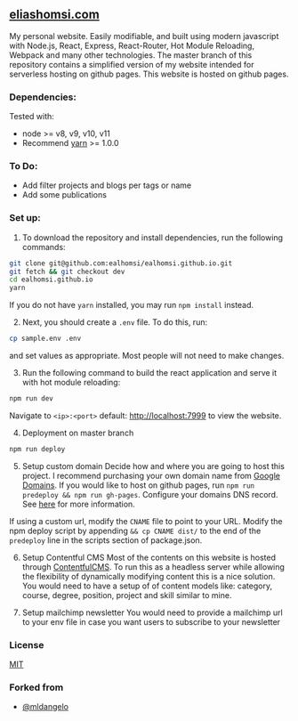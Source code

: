 ## [eliashomsi.com](https://eliashomsi.com) 

My personal website. Easily modifiable, and built using modern javascript with Node.js, React, Express, React-Router, Hot Module Reloading, Webpack and many other technologies.
The master branch of this repository contains a simplified version of my website intended for serverless hosting on github pages. 
This website is hosted on github pages.

### Dependencies:

Tested with:
* node >= v8, v9, v10, v11
* Recommend [yarn](https://yarnpkg.com/lang/en/docs/install/#mac-stable) >= 1.0.0

### To Do:
- Add filter projects and blogs per tags or name
- Add some publications

### Set up:

1. To download the repository and install dependencies, run the following commands:
```bash
git clone git@github.com:ealhomsi/ealhomsi.github.io.git
git fetch && git checkout dev
cd ealhomsi.github.io
yarn
```
If you do not have `yarn` installed, you may run `npm install` instead.

2. Next, you should create a `.env` file. To do this, run:
```bash
cp sample.env .env
```
and set values as appropriate. Most people will not need to make changes.

3. Run the following command to build the react application and serve it with hot module reloading:
```bash
npm run dev
```
Navigate to `<ip>:<port>` default: [http://localhost:7999](http://localhost:7999) to view the website.

4. Deployment on master branch
```bash
npm run deploy
```

5. Setup custom domain
Decide how and where you are going to host this project. I recommend purchasing your own domain name from [Google Domains](https://domains.google). If you would like to host on github pages, run `npm run predeploy && npm run gh-pages`. Configure your domains DNS record. See [here](https://help.github.com/articles/using-a-custom-domain-with-github-pages/) for more information.

If using a custom url, modify the `CNAME` file to point to your URL. Modify the npm deploy script by appending `&& cp CNAME dist/` to the end of the `predeploy` line in the scripts section of package.json.

6. Setup Contentful CMS
Most of the contents on this website is hosted through [ContentfulCMS](https://contentful.com). To run this as a headless server while allowing the flexibility of dynamically modifying content this is a nice solution. You would need to have a setup of of content models like: category, course, degree, position, project and skill similar to mine.

7. Setup mailchimp newsletter
You would need to provide a mailchimp url to your env file in case you want users to subscribe to your newsletter

### License
[MIT](./Public/LICENSE)

### Forked from
- [@mldangelo](https://github.com/mldangelo)
